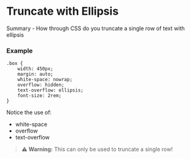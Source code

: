 # Truncate with Ellipsis

Summary - How through CSS do you truncate a single row of text with ellipsis

### Example

```
.box {
	width: 450px;
	margin: auto; 
	white-space: nowrap;
    overflow: hidden;
    text-overflow: ellipsis;
	font-size: 2rem;
}
```
Notice the use of:
- white-space
- overflow 
- text-overflow

> :warning: **Warning:** This can only be used to truncate a single row!
